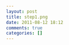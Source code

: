 ```yaml
---
layout: post
title: step1.png
date: 2011-08-12 18:12
comments: true
categories: []
---
```


